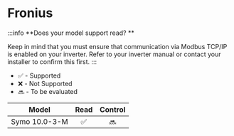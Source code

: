 # Fronius

:::info
**Does your model support read? **

Keep in mind that you must ensure that communication via Modbus TCP/IP is enabled on your inverter. Refer to your inverter manual or contact your installer to confirm this first. 
:::

- ✅ - Supported
- ❌ - Not Supported
- 🔜 - To be evaluated

| Model                   | Read       | Control    |
| ----------------------- |:----------:|:----------:|
| Symo 10.0-3-M           | ✅         | 🔜         |

